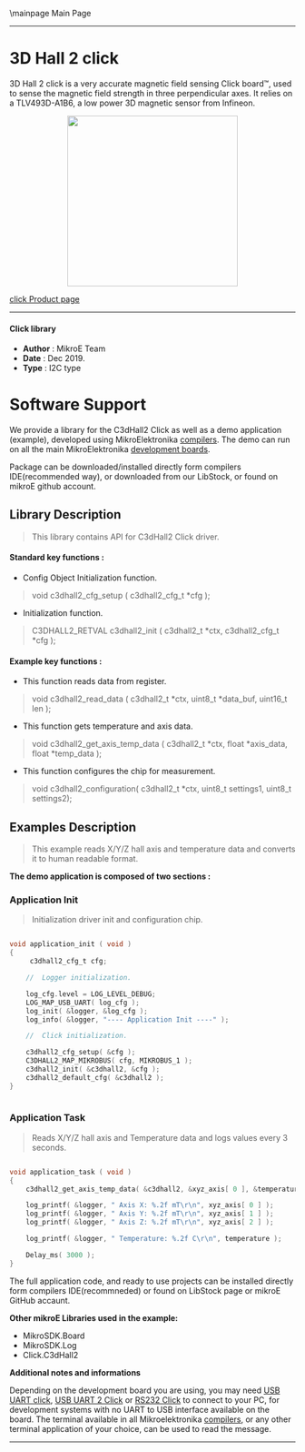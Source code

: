 \mainpage Main Page
 
 

---
# 3D Hall 2 click

3D Hall 2 click is a very accurate magnetic field sensing Click board™, used to sense the magnetic field strength in three perpendicular axes. It relies on a TLV493D-A1B6, a low power 3D magnetic sensor from Infineon. 

<p align="center">
  <img src="http://download.mikroe.com/images/click_for_ide/3dhall2_click.png" height=300px>
</p>

[click Product page](<https://www.mikroe.com/3d-hall-2-click>)

---


#### Click library 

- **Author**        : MikroE Team
- **Date**          : Dec 2019.
- **Type**          : I2C type


# Software Support

We provide a library for the C3dHall2 Click 
as well as a demo application (example), developed using MikroElektronika 
[compilers](http://shop.mikroe.com/compilers). 
The demo can run on all the main MikroElektronika [development boards](http://shop.mikroe.com/development-boards).

Package can be downloaded/installed directly form compilers IDE(recommended way), or downloaded from our LibStock, or found on mikroE github account. 

## Library Description

> This library contains API for C3dHall2 Click driver.

#### Standard key functions :

- Config Object Initialization function.
> void c3dhall2_cfg_setup ( c3dhall2_cfg_t *cfg ); 
 
- Initialization function.
> C3DHALL2_RETVAL c3dhall2_init ( c3dhall2_t *ctx, c3dhall2_cfg_t *cfg );


#### Example key functions :


- This function reads data from register.
> void c3dhall2_read_data ( c3dhall2_t *ctx, uint8_t *data_buf, uint16_t len );

- This function gets temperature and axis data.
> void c3dhall2_get_axis_temp_data ( c3dhall2_t *ctx, float *axis_data, float *temp_data );

- This function configures the chip for measurement.
> void c3dhall2_configuration( c3dhall2_t *ctx, uint8_t settings1, uint8_t settings2);


## Examples Description

> This example reads X/Y/Z hall axis and temperature data and converts it to human readable format.

**The demo application is composed of two sections :**

### Application Init 

> Initialization driver init and configuration chip.

```c

void application_init ( void )
{
     c3dhall2_cfg_t cfg;

    //  Logger initialization.

    log_cfg.level = LOG_LEVEL_DEBUG;
    LOG_MAP_USB_UART( log_cfg );
    log_init( &logger, &log_cfg );
    log_info( &logger, "---- Application Init ----" );

    //  Click initialization.

    c3dhall2_cfg_setup( &cfg );
    C3DHALL2_MAP_MIKROBUS( cfg, MIKROBUS_1 );
    c3dhall2_init( &c3dhall2, &cfg );
    c3dhall2_default_cfg( &c3dhall2 );
}
  
```

### Application Task

> Reads X/Y/Z hall axis and Temperature data and logs values every 3 seconds.

```c

void application_task ( void )
{
    c3dhall2_get_axis_temp_data( &c3dhall2, &xyz_axis[ 0 ], &temperature );

    log_printf( &logger, " Axis X: %.2f mT\r\n", xyz_axis[ 0 ] );
    log_printf( &logger, " Axis Y: %.2f mT\r\n", xyz_axis[ 1 ] );
    log_printf( &logger, " Axis Z: %.2f mT\r\n", xyz_axis[ 2 ] );

    log_printf( &logger, " Temperature: %.2f C\r\n", temperature );

    Delay_ms( 3000 );
}

```

The full application code, and ready to use projects can be  installed directly form compilers IDE(recommneded) or found on LibStock page or mikroE GitHub accaunt.

**Other mikroE Libraries used in the example:** 

- MikroSDK.Board
- MikroSDK.Log
- Click.C3dHall2

**Additional notes and informations**

Depending on the development board you are using, you may need 
[USB UART click](http://shop.mikroe.com/usb-uart-click), 
[USB UART 2 Click](http://shop.mikroe.com/usb-uart-2-click) or 
[RS232 Click](http://shop.mikroe.com/rs232-click) to connect to your PC, for 
development systems with no UART to USB interface available on the board. The 
terminal available in all Mikroelektronika 
[compilers](http://shop.mikroe.com/compilers), or any other terminal application 
of your choice, can be used to read the message.



---

